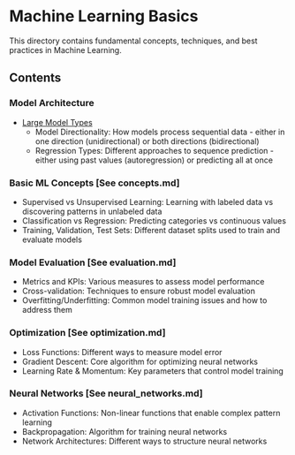 # Machine Learning Basics

This directory contains fundamental concepts, techniques, and best practices in Machine Learning.

## Contents

### Model Architecture

- [Large Model Types](large-models-types.md)
  - Model Directionality: How models process sequential data - either in one direction (unidirectional) or both directions (bidirectional)
  - Regression Types: Different approaches to sequence prediction - either using past values (autoregression) or predicting all at once

### Basic ML Concepts [See concepts.md]

- Supervised vs Unsupervised Learning: Learning with labeled data vs discovering patterns in unlabeled data
- Classification vs Regression: Predicting categories vs continuous values
- Training, Validation, Test Sets: Different dataset splits used to train and evaluate models

### Model Evaluation [See evaluation.md]

- Metrics and KPIs: Various measures to assess model performance
- Cross-validation: Techniques to ensure robust model evaluation
- Overfitting/Underfitting: Common model training issues and how to address them

### Optimization [See optimization.md]

- Loss Functions: Different ways to measure model error
- Gradient Descent: Core algorithm for optimizing neural networks
- Learning Rate & Momentum: Key parameters that control model training

### Neural Networks [See neural_networks.md]

- Activation Functions: Non-linear functions that enable complex pattern learning
- Backpropagation: Algorithm for training neural networks
- Network Architectures: Different ways to structure neural networks

